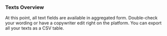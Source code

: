 ### Texts Overview

At this point, all text fields are available in aggregated form. Double-check your wording or have a copywriter edit right on the platform.
You can export all your texts as a CSV table.

